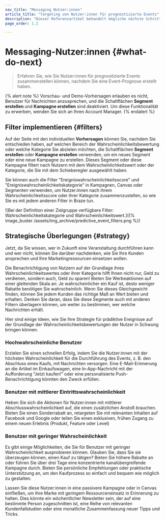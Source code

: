```yaml
---
nav_title: "Messaging Nutzer:innen"
article_title: "Targeting von Nutzer:innen für prognostizierte Events"
description: "Dieser Referenzartikel behandelt mögliche nächste Schritte, nachdem Sie eine Event-Prognose erstellt haben, wie z. B. die Implementierung von Filtern und strategische Überlegungen."
page_order: 1.2

---
```


# Messaging-Nutzer:innen {#what-do-next}

> Erfahren Sie, wie Sie Nutzer:innen für prognostizierte Events zusammenstellen können, nachdem Sie eine Event-Prognose erstellt haben.

{% alert note %}
Vorschau- und Demo-Vorhersagen erlauben es nicht, Benutzer für Nachrichten anzusprechen, und die Schaltflächen **Segment erstellen** und **Kampagne erstellen** sind deaktiviert. Um diese Funktionalität zu erwerben, wenden Sie sich an Ihren Account Manager.
{% endalert %}

## Filter implementieren {#filters}

Auf der Seite mit den individuellen **Vorhersagen** können Sie, nachdem Sie entschieden haben, auf welchen Bereich der Wahrscheinlichkeitsbewertung oder welche Kategorie Sie abzielen möchten, die Schaltflächen **Segment erstellen** oder **Kampagne erstellen** verwenden, um ein neues Segment oder eine neue Kampagne zu erstellen. Dieses Segment oder diese Kampagne filtert nach Nutzern mit dem Wahrscheinlichkeitswert oder der Kategorie, die Sie mit dem Schieberegler ausgewählt haben.

Sie können auch die Filter "Ereigniswahrscheinlichkeitsscore" und "Ereigniswahrscheinlichkeitskategorie" in Kampagnen, Canvas oder Segmenten verwenden, um Nutzer:innen nach ihrem Wahrscheinlichkeitsscore oder ihrer Kategorie zusammenzustellen, so wie Sie es mit jedem anderen Filter in Braze tun.

\![Bei der Definition einer Zielgruppe verfügbare Filter: Wahrscheinlichkeitskategorie und Wahrscheinlichkeitswert.]({% image_buster /assets/img_archive/predictive_event_filters.png %})

## Strategische Überlegungen {#strategy}

Jetzt, da Sie wissen, wer in Zukunft eine Veranstaltung durchführen kann und wer nicht, können Sie darüber nachdenken, wie Sie Ihre Kunden ansprechen und Ihre Marketingressourcen einsetzen wollen.

Die Benachrichtigung von Nutzern auf der Grundlage ihres Wahrscheinlichkeitswertes oder ihrer Kategorie hilft Ihnen nicht nur, Geld zu verdienen, sondern auch, Geld zu sparen! Bieten Sie Werbeaktionen auf einer gleitenden Skala an: Je wahrscheinlicher ein Kauf ist, desto weniger Rabatte benötigen Sie wahrscheinlich. Wenn Sie dieses Gleichgewicht finden, können Sie jedem Kunden das richtige Maß an Wert bieten und erhalten. Denken Sie daran, dass Sie diese Segmente auch mit anderen Filtern überlagern können, um weiter zu bestimmen, wer welche Nachrichten erhält.

Hier sind einige Ideen, wie Sie Ihre Strategie für prädiktive Ereignisse auf der Grundlage der Wahrscheinlichkeitsbewertungen der Nutzer in Schwung bringen können.

### Hochwahrscheinliche Benutzer

Erzielen Sie einen schnellen Erfolg, indem Sie die Nutzer:innen mit der höchsten Wahrscheinlichkeit für die Durchführung des Events, z. B. den Abschluss eines Kaufs, mit Nachrichten versorgen. Eine E-Mail-Erinnerung an die Artikel im Einkaufswagen, eine In-App-Nachricht mit der Aufforderung "Jetzt kaufen!" oder eine personalisierte Push-Benachrichtigung könnten den Zweck erfüllen.

### Benutzer mit mittlerer Eintrittswahrscheinlichkeit

Heben Sie sich die Aktionen für Nutzer:innen mit mittlerer Abschlusswahrscheinlichkeit auf, die einen zusätzlichen Anstoß brauchen. Bieten Sie einen Sonderrabatt an, retargeten Sie mit relevanten Inhalten auf Facebook und Google oder teilen Sie einen exklusiven, frühen Zugang zu einem neuen Erlebnis (Produkt, Feature oder Level)

### Benutzer mit geringer Wahrscheinlichkeit

Es gibt einige Möglichkeiten, die Sie für Benutzer mit geringer Wahrscheinlichkeit ausprobieren können. Glauben Sie, dass Sie sie überzeugen können, einen Kauf zu tätigen? Bieten Sie höhere Rabatte an oder führen Sie über drei Tage eine konzentrierte kanalübergreifende Kampagne durch. Bieten Sie persönliche Empfehlungen oder praktische Unterstützung an, um den Kaufprozess so einfach und bequem wie möglich zu gestalten.

Lassen Sie diese Nutzer:innen in eine passivere Kampagne oder in Canvas einfließen, um Ihre Marke mit geringem Ressourceneinsatz in Erinnerung zu halten. Dies könnte ein wöchentlicher Newsletter sein, der auf eine bestimmte Person zugeschnitten ist, eine Reihe von relevanten Kundenfallstudien oder eine monatliche Zusammenfassung neuer Tipps und Tricks.

